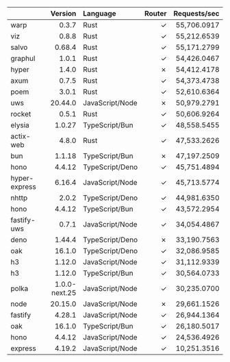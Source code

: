 | | Version | Language | Router | Requests/sec |
| :- | -: | :- | -: | -: |
| warp | 0.3.7 | Rust | ✓ | 55,706.0917 |
| viz | 0.8.8 | Rust | ✓ | 55,212.6539 |
| salvo | 0.68.4 | Rust | ✓ | 55,171.2799 |
| graphul | 1.0.1 | Rust | ✓ | 54,426.0467 |
| hyper | 1.4.0 | Rust | ✗ | 54,412.4178 |
| axum | 0.7.5 | Rust | ✓ | 54,373.4738 |
| poem | 3.0.1 | Rust | ✓ | 52,610.6364 |
| uws | 20.44.0 | JavaScript/Node | ✗ | 50,979.2791 |
| rocket | 0.5.1 | Rust | ✓ | 50,606.9264 |
| elysia | 1.0.27 | TypeScript/Bun | ✓ | 48,558.5455 |
| actix-web | 4.8.0 | Rust | ✓ | 47,533.2626 |
| bun | 1.1.18 | TypeScript/Bun | ✗ | 47,197.2509 |
| hono | 4.4.12 | TypeScript/Deno | ✓ | 45,751.4894 |
| hyper-express | 6.16.4 | JavaScript/Node | ✓ | 45,713.5774 |
| nhttp | 2.0.2 | TypeScript/Deno | ✓ | 44,981.6350 |
| hono | 4.4.12 | TypeScript/Bun | ✓ | 43,572.2954 |
| fastify-uws | 0.7.1 | JavaScript/Node | ✓ | 34,054.4867 |
| deno | 1.44.4 | TypeScript/Deno | ✗ | 33,190.7563 |
| oak | 16.1.0 | TypeScript/Deno | ✓ | 32,086.9585 |
| h3 | 1.12.0 | JavaScript/Node | ✓ | 31,112.9339 |
| h3 | 1.12.0 | TypeScript/Bun | ✓ | 30,564.0733 |
| polka | 1.0.0-next.25 | JavaScript/Node | ✓ | 30,235.0700 |
| node | 20.15.0 | JavaScript/Node | ✗ | 29,661.1526 |
| fastify | 4.28.1 | JavaScript/Node | ✓ | 26,944.1364 |
| oak | 16.1.0 | TypeScript/Bun | ✓ | 26,180.5017 |
| hono | 4.4.12 | JavaScript/Node | ✓ | 24,536.4926 |
| express | 4.19.2 | JavaScript/Node | ✓ | 10,251.3516 |
